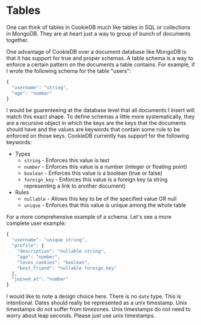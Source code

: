 # Tables

One can think of tables in CookieDB much like tables in SQL or collections in
MongoDB. They are at heart just a way to group of bunch of documents together.

One advantage of CookieDB over a document database like MongoDB is that it has
support for true and proper schemas. A table schema is a way to enforce a
certain pattern on the documents a table contains. For example, if I wrote the
following schema for the table "users":

```javascript
{
  "username": "string",
  "age": "number"
}
```

I would be guarenteeing at the database level that all documents I insert will
match this exact shape. To define schemas a little more systematically, they are
a recursive object in which the keys are the keys that the documents should have
and the values are keywords that contain some rule to be enforced on those keys.
CookieDB currently has support for the following keywords:

- Types
  - `string` - Enforces this value is text
  - `number` - Enforces this value is a number (integer or floating point)
  - `boolean` - Enforces this value is a boolean (true or false)
  - `foreign_key` - Enforces this value is a foreign key (a string representing
    a link to another document)
- Rules
  - `nullable` - Allows this key to be of the specified value OR null
  - `unique` - Enforces that this value is unique among the whole table

For a more comprehensive example of a schema. Let's see a more complete user
example:

```javascript
{
  "username": "unique string",
  "profile": {
    "description": "nullable string",
    "age": "number",
    "loves_cookies": "boolean",
    "best_friend": "nullable foreign_key"
  },
  "joined_at": "number"
}
```

I would like to note a design choice here. There is no `date` type. This is
intentional. Dates should really be represented as a unix timestamp. Unix
timestamps do not suffer from timezones. Unix timestamps do not need to worry
about leap seconds. Please just use unix timestamps.
